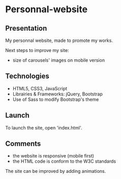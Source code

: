 # Personnal-website
## Presentation
My personnal website, made to promote my works.

Next steps to improve my site:
* size of carousels' images on mobile version 

## Technologies
* HTML5, CSS3, JavaScript
* Librairies & Frameworks: jQuery, Bootstrap
* Use of Sass to modify Bootstrap's theme

## Launch
To launch the site, open 'index.html'.

## Comments
* the website is responsive (mobile first)
* the HTML code is conform to the W3C standards

The site can be improved by adding animations.
